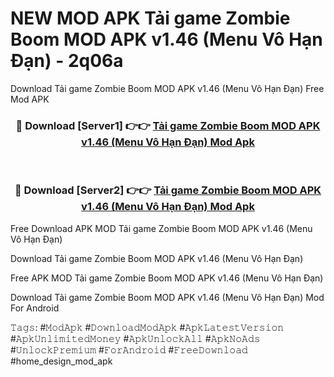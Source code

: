# NEW MOD APK Tải game Zombie Boom MOD APK v1.46 (Menu Vô Hạn Đạn) - 2q06a
Download Tải game Zombie Boom MOD APK v1.46 (Menu Vô Hạn Đạn) Free Mod APK

<div align="center">
<h3>🔴 Download [Server1] 👉👉 <a href="https://apk-comot.site?title=Tải_game_Zombie_Boom_MOD_APK_v1.46_(Menu_Vô_Hạn_Đạn)">Tải game Zombie Boom MOD APK v1.46 (Menu Vô Hạn Đạn) Mod Apk</a></h3><br>

<h3>🔴 Download [Server2] 👉👉 <a href="https://apk-comot.site?title=Tải_game_Zombie_Boom_MOD_APK_v1.46_(Menu_Vô_Hạn_Đạn)">Tải game Zombie Boom MOD APK v1.46 (Menu Vô Hạn Đạn) Mod Apk</a></h3>
</div>


Free Download APK MOD Tải game Zombie Boom MOD APK v1.46 (Menu Vô Hạn Đạn)

Download Tải game Zombie Boom MOD APK v1.46 (Menu Vô Hạn Đạn) 

Free APK MOD Tải game Zombie Boom MOD APK v1.46 (Menu Vô Hạn Đạn) 

Download Tải game Zombie Boom MOD APK v1.46 (Menu Vô Hạn Đạn) Mod For Android

𝚃𝚊𝚐𝚜: #𝙼𝚘𝚍𝙰𝚙𝚔 #𝙳𝚘𝚠𝚗𝚕𝚘𝚊𝚍𝙼𝚘𝚍𝙰𝚙𝚔 #𝙰𝚙𝚔𝙻𝚊𝚝𝚎𝚜𝚝𝚅𝚎𝚛𝚜𝚒𝚘𝚗 #𝙰𝚙𝚔𝚄𝚗𝚕𝚒𝚖𝚒𝚝𝚎𝚍𝙼𝚘𝚗𝚎𝚢 #𝙰𝚙𝚔𝚄𝚗𝚕𝚘𝚌𝚔𝙰𝚕𝚕 #𝙰𝚙𝚔𝙽𝚘𝙰𝚍𝚜 #𝚄𝚗𝚕𝚘𝚌𝚔𝙿𝚛𝚎𝚖𝚒𝚞𝚖 #𝙵𝚘𝚛𝙰𝚗𝚍𝚛𝚘𝚒𝚍 #𝙵𝚛𝚎𝚎𝙳𝚘𝚠𝚗𝚕𝚘𝚊𝚍 #home_design_mod_apk